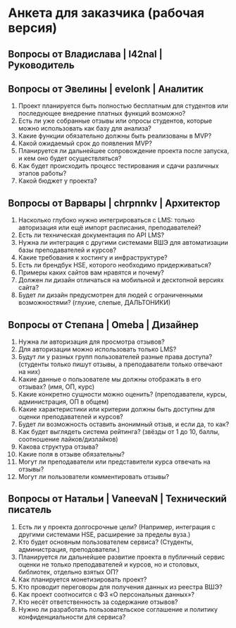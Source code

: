 #  Анкета для заказчика (рабочая версия)

## Вопросы от Владислава | l42nal | Руководитель

## Вопросы от Эвелины | evelonk | Аналитик

1)  Проект планируется быть полностью бесплатным для студентов или последующее внедрение платных функций возможно?
2)  Есть ли уже собранные отзывы или опросы студентов, которые можно использовать как базу для анализа?
3)  Какие функции обязательно должны быть реализованы в MVP?
4)  Какой ожидаемый срок до появления MVP?
5)  Планируется ли дальнейшее сопровождение проекта после запуска, и кем оно будет осуществляться?
6)  Как будет происходить процесс тестирования и сдачи различных этапов работы?
7)  Какой бюджет у проекта?

## Вопросы от Варвары | chrpnnkv | Архитектор
1) Насколько глубоко нужно интегрироваться с LMS: только авторизация или ещё импорт расписания, преподавателей?
2) Есть ли техническая документация по API LMS?
3) Нужна ли интеграция с другими системами ВШЭ для автоматизации базы преподавателей и курсов?
4) Какие требования к хостингу и инфраструктуре?
5) Есть ли брендбук HSE, которого необходимо придерживаться?
6) Примеры каких сайтов вам нравятся и почему?
7) Должен ли дизайн отличаться на мобильной и десктопной версиях сайта?
8) Будет ли дизайн предусмотрен для людей с ограниченными возможностями? (глухие, слепые, ДАЛЬТОНИКИ)

## Вопросы от Степана | Omeba | Дизайнер
1)	Нужна ли авторизация для просмотра отзывов?
2)	Для авторизации можно использовать только LMS?
3)	Будут ли у разных групп пользователей разные права доступа? (студенты только пишут отзывы, а преподаватели только отвечают на них)
4)	Какие данные о пользователе мы должны отображать в его отзывах? (имя, ОП, курс)
5)	Какие конкретно сущности можно оценить? (преподаватели, курсы, администрация, ОП в общем)
6)	Какие характеристики или критерии должны быть доступны для оценки преподавателей и курсов?
7)	Будет ли возможность оставить анонимный отзыв, и если да, то как?
8)	Как будет выглядеть система рейтинга? (звёзды от 1 до 10, баллы, соотношение лайков/дизлайков)
9)	Какова структура отзыва?
10)	Какие поля в отзыве обязательны?
11)	Могут ли преподаватели или представители курса отвечать на отзывы?
12)	Могут ли пользователи комментировать отзывы?

## Вопросы от Натальи | VaneevaN | Технический писатель
1. Есть ли у проекта долгосрочные цели? (Например, интеграция с другими системами HSE, расширение за пределы вуза.)
2. Кто будет основным пользователем сервиса? (Студенты, администрация, преподователи.)
3. Планируется ли дальнейшее развитие проекта в публичный сервис оценки не только преподавателей и курсов, но и столовых, библиотек, отдельно взятых ОП?
4. Как планируется монетизировать проект?
5. Кто проводит переговоры для получения данных из реестра ВШЭ?
6. Как проект соотносится с ФЗ «О персональных данных»?
7. Кто несёт ответственность за содержание отзывов?
8. Нужно ли разработать пользовательское соглашение и политику конфиденциальности для сервиса?